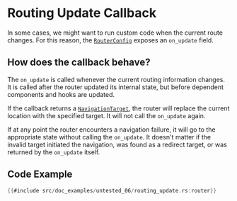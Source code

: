 # Routing Update Callback

In some cases, we might want to run custom code when the current route changes. For this reason, the [`RouterConfig`] exposes an `on_update` field.

## How does the callback behave?

The `on_update` is called whenever the current routing information changes. It is called after the router updated its internal state, but before dependent components and hooks are updated.

If the callback returns a [`NavigationTarget`], the router will replace the current location with the specified target. It will not call the `on_update` again.

If at any point the router encounters a navigation failure, it will go to the appropriate state without calling the `on_update`. It doesn't matter if the invalid target initiated the navigation, was found as a redirect target, or was returned by the `on_update` itself.

## Code Example

```rust
{{#include src/doc_examples/untested_06/routing_update.rs:router}}
```

[`NavigationTarget`]: https://docs.rs/dioxus-router/latest/dioxus_router/navigation/enum.NavigationTarget.html
[`RouterConfig`]: https://docs.rs/dioxus-router/latest/dioxus_router/prelude/struct.RouterConfig.html